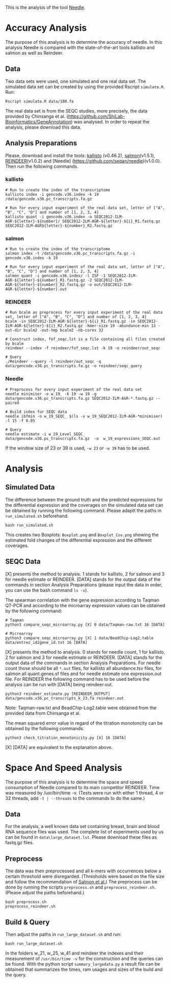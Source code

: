 This is the analysis of the tool [Needle](https://github.com/seqan/needle).

# Accuracy Analysis

The purpose of this analysis is to determine the accuracy of needle. In this analysis Needle is compared with the
state-of-the-art tools kallisto and salmon as well as Reindeer.

## Data
Two data sets were used, one simulated and one real data set. The simulated data set can be created by using the provided Rscript `simulate.R`.
Run:
```
Rscript simulate.R data/100.fa
```

The real data set is from the SEQC studies, more precisely, the data provided by Chinsanga et al. (https://github.com/ShiLab-Bioinformatics/GeneAnnotation) was analysed. In order to repeat the analysis, please download this data.

## Analysis Preparations

Please, download and install the tools: [kallisto](https://github.com/pachterlab/kallisto) (v0.46.2), [salmon](https://github.com/COMBINE-lab/salmon)(v1.5.1), [REINDEER](https://github.com/kamimrcht/REINDEER)(v1.0.2) and [Needle] (https://github.com/seqan/needle)(v1.0.0).
Then run the following commands.

### kallisto

```
# Run to create the index of the transcriptome
kallisto index -i gencode.v36.index -k 19  /data/gencode.v36.pc_transcripts.fa.gz

# Run for every input experiment of the real data set, letter of ["A", "B", "C", "D"] and number of [1, 2, 3, 4]
kallisto quant -i gencode.v36.index -o SEQC2012-ILM-AGR-${letter}-${number}/ SEQC2012-ILM-AGR-${letter}-${i}_R1.fastq.gz SEQC2012-ILM-AGR${letter}-${number}_R2.fastq.gz
```

### salmon

```
# Run to create the index of the transcriptome
salmon index -t /data/gencode.v36.pc_transcripts.fa.gz -i gencode.v36.index -k 19

# Run for every input experiment of the real data set, letter of ["A", "B", "C", "D"] and number of [1, 2, 3, 4]
salmon quant -i gencode.v36.index/ -l ISF -1 SEQC2012-ILM-AGR-${letter}-${number}_R1.fastq.gz -2 SEQC2012-ILM-AGR-${letter}-${number}_R2.fastq.gz -o out/SEQC2012-ILM-AGR-${letter}-${number}.out
```

### REINDEER

```
# Run bcalm as preprocess for every input experiment of the real data set, letter of ["A", "B", "C", "D"] and number of [1, 2, 3, 4]
bcalm -in SEQC2012-ILM-AGR-${letter}-${i}_R1.fastq.gz -in SEQC2012-ILM-AGR-${letter}-${i}_R2.fastq.gz -kmer-size 19 -abundance-min 13 -out-dir bcalm2 -out-tmp bcalm2 -nb-cores 32

# Construct index, fof_seqc.lst is a file containing all files created by bcalm
reindeer --index -f reindeer/fof_seqc.lst -k 19 -o reindeer/out_seqc

# Query
./Reindeer --query -l reindeer/out_seqc -q data/gencode.v36.pc_transcripts.fa.gz -o reindeer/seqc_query
```

### Needle

```
# Preprocess for every input experiment of the real data set
needle minimiser -o w_19_ -k 19 -w 19 -g data/gencode.v36.pc_transcripts.fa.gz SEQC2012-ILM-AGR-*.fastq.gz --paired

# Build index for SEQC data
needle ibfmin -o w_19_SEQC_ $(ls -v w_19_SEQC2012-ILM-AGR-*minimiser) -l 15 -f 0.05

# Query
needle estimate -i w_19_Level_SEQC_ data/gencode.v36.pc_transcripts.fa.gz  -o  w_19_expressions_SEQC.out
```

If the window size of 23 or 39 is used, `-w 23` or `-w 39` has to be used.

# Analysis

## Simulated Data
The difference between the ground truth and the predicted expressions for the differential expression and the coverages on the simulated data set can be obtained by running the following command. Please adaptt the paths in `run_simulated.sh` beforehand.

```
bash run_simulated.sh
```
This creates two Boxplots: `Boxplot.png` and `Boxplot_Cov.png` showing the estimated fold changes of the differential expression and the different coverages.

## SEQC Data
[X] presents the method to analysis. 1 stands for kallisto, 2 for salmon and 3 for needle estimate or
REINDEER. [DATA] stands for the output data of the commands in section Analysis Preparations (please input the data in order, you can use the bash command `ls -v`).

The spearman correlation with the gene expression according to Taqman QT-PCR and according to the microarray expression
values can be obtained by the following command:

```
# Taqman
python3 compare_seqc_microarray.py [X] 0 data/Taqman-raw.txt 16 [DATA]

# Microarray
python3 compare_seqc_microarray.py [X] 1 data/BeadChip-Log2.table data/entrez_id2gene_id.txt 16 [DATA]
```

[X] presents the method to analysis. 0 stands for needle count, 1 for kallisto, 2 for salmon and 3 for needle estimate or
REINDEER. [DATA] stands for the output data of the commands in section Analysis Preparations. For needle count those should be
all `*.out` files, for kallisto all abundance.tsv files, for salmon all quant.genes.sf files and for needle estimate one expression.out file. For REINDEER the following command has to be used before the analysis can be run with [DATA] being reindeer.out.

```
python3 reindeer_estimate.py [REINDEER_OUTPUT] data/gencode.v36.pc_transcripts_k_23.fa reindeer.out
```

Note: Taqman-raw.txt and BeadChip-Log2.table were obtained from the provided data from Chinsanga et al.

The mean squared error value in regard of the titration monotoncity can be obtained by the following commands.

```
python3 check_titration_monotonicity.py [X] 16 [DATA]
```

[X] [DATA] are equivalent to the explanation above.

# Space And Speed Analysis

The purpose of this analysis is to determine the space and speed consumption of Needle compared to its main competitor
REINDEER.
Time was measured by /usr/bin/time -v. (Tests were run with either 1 thread, 4 or 32 threads, add `-t | --threads` to the
commands to do the same.)

## Data

For the analysis, a well known data set containing breast, brain and blood RNA sequence files was used. The complete list
of experiments used by us can be found in `data\large_dataset.lst`. Please download these files as fastq.gz files.

## Preprocess

The data was then preprocessed and all k-mers with occurrences below a certain threshold were disregarded. (Thresholds
were based on the file size and follow the recommendation of [Salmon et al.](10.1038/nbt.3442)) The preprocess can be done by running the
scripts `preprocess.sh` and `preprocess_reindeer.sh`.  (Please adjust the paths beforehand.)

```
bash preprocess.sh
preprocess_reindeer.sh

```

## Build & Query

Then adjust the paths in `run_large_dataset.sh` and run:

```
bash run_large_dataset.sh
```

In the folders w_21, w_25, w_41 and reindeer the indexes and their measurement of `/usr/bin/time -v` for the construction and the queries can be found. With the python script `summary_largedata.py` a result file can be obtained that summarizes the times, ram usages and sizes of the build and the query.
